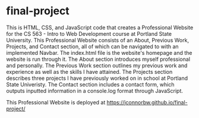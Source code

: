 # final-project

This is HTML, CSS, and JavaScript code that creates a Professional Website for the CS 563 - Intro to Web Development course at Portland State University. This Professional Website consists of an About, Previous Work, Projects, and Contact section, all of which can be navigated to with an implemented Navbar. The index.html file is the website's homepage and the website is run through it. The About section introduces myself professional and personally. The Previous Work section outlines my previous work and experience as well as the skills I have attained. The Projects section describes three projects I have previously worked on in school at Portland State Univeristy. The Contact section includes a contact form, which outputs inputted information in a console.log format through JavaScript.

This Professional Website is deployed at https://jconnorbw.github.io/final-project/
